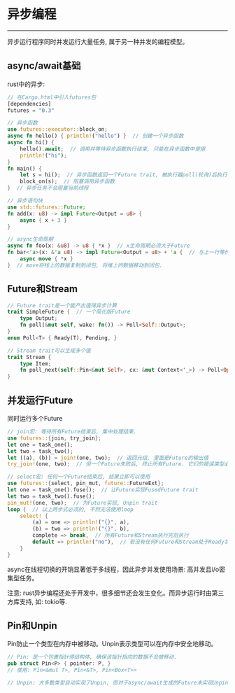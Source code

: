 # 异步编程
---

异步运行程序同时并发运行大量任务, 属于另一种并发的编程模型。

## async/await基础

rust中的异步:

```rust
// 在Cargo.html中引入futures包
[dependencies]
futures = "0.3"

// 异步函数
use futures::executor::block_on;
async fn hello() { println!("hello") }  // 创建一个异步函数
async fn hi() {
    hello().await;  // 调用并等待异步函数执行结束, 只能在异步函数中使用
    println!("hi");
}
fn main() {
    let s = hi();  // 异步函数返回一个Future trait, 被执行器poll(轮询)后执行
    block_on(s);  // 阻塞调用异步函数
}  // 异步任务不会阻塞当前线程

// 异步语句块
use std::futures::Future;
fn add(x: u8) -> impl Future<Output = u8> {
    async { x + 3 }
}

// async生命周期
async fn foo(x: &u8) -> u8 { *x }  // x生命周期必须大于Future
fn bar<'a>(x: &'a u8) -> impl Future<Output = u8> + 'a {  // 与上一行等价
    async move { *x }
}  // move将栈上的数据复制到闭包, 将堆上的数据移动到闭包.
```

## Future和Stream

```rust
// Future trait是一个能产出值得异步计算
trait SimpleFuture {  // 一个简化版Future
    type Output;
    fn poll(&mut self, wake: fn()) -> Poll<Self::Output>;
}
enum Poll<T> { Ready(T), Pending, }

// Stream trait可以生成多个值
trait Stream {
    type Item;
    fn poll_next(self::Pin<&mut Self>, cx: &mut Context<'_>) -> Poll<Option<Self::Item>>;
}
```

## 并发运行Future

同时运行多个Future

```rust
// join宏: 等待所有Future结束后, 集中处理结果.
use futures::{join, try_join};
let one = task_one();
let two = task_two();
let ((a), (b)) = join!(one, two);  // 返回元组, 里面是Future的输出值
try_join!(one, two);  // 但一个Future失败后, 终止所有Future. 它们的错误类型必须相同

// select宏: 任何一个Future结束后, 结果立即可以使用
use futures::{select, pin_mut, future::FutureExt};
let one = task_one().fuse();  // 让Future实现FusedFuture trait
let two = task_two().fuse();
pin_mut!(one, two);  // 为Future实现, Unpin trait
loop {  // 以上两步式必须的, 不然无法使用loop
    select! {
        (a) = one => println!("{}", a),
        (b) = two => println!("{}", b),
        complete => break,  // 所有Future和Stream执行完后执行
        default => println!("no"),  // 若没有任何Future和Stream处于Ready状态时执行
    }
}
```

async在线程切换的开销显著低于多线程，因此异步并发使用场景: 高并发且i/o密集型任务。

注意: rust异步编程还处于开发中，很多细节还会发生变化。而异步运行时由第三方库支持, 如: tokio等.

## Pin和Unpin

Pin防止一个类型在内存中被移动。Unpin表示类型可以在内存中安全地移动。

```rust
// Pin: 是一个包裹指针得结构体, 确保该指针指向的数据不会被移动.
pub struct Pin<P> { pointer: P, }
// 使用: Pin<&mut T>, Pin<&T>, Pin<Box<T>>

// Unpin: 大多数类型自动实现了Unpin, 而对于async/await生成的Future未实现Unpin
```